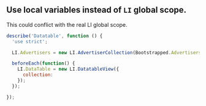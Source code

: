 ## Use local variables instead of `LI` global scope.

This could conflict with the real LI global scope.

```javascript
describe('Datatable', function () {
  'use strict';

  LI.Advertisers = new LI.AdvertiserCollection(Bootstrapped.Advertisers);

  beforeEach(function() {
    LI.DataTable = new LI.DatatableView({
      collection:
    });
  });

});
```
